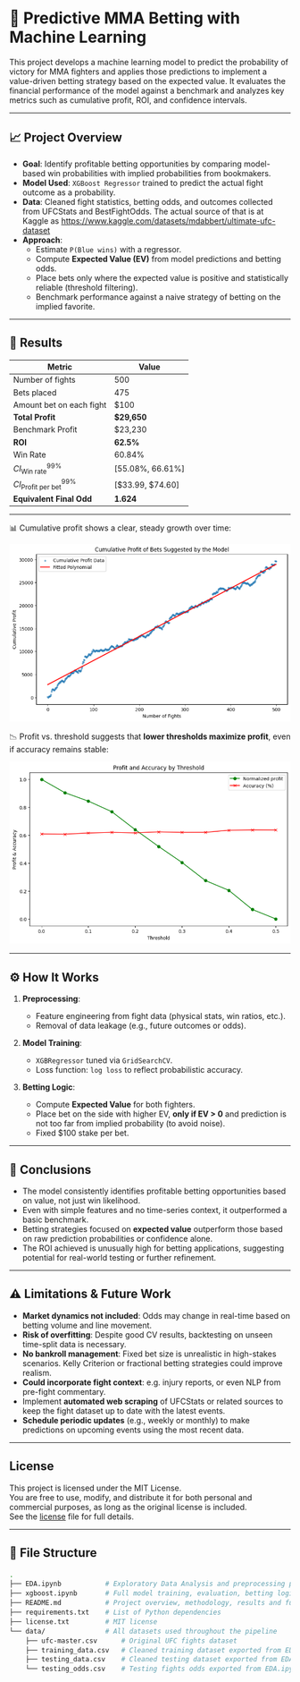 # 🧠 Predictive MMA Betting with Machine Learning

This project develops a machine learning model to predict the probability of victory for MMA fighters and applies those predictions to implement a value-driven betting strategy based on the expected value. It evaluates the financial performance of the model against a benchmark and analyzes key metrics such as cumulative profit, ROI, and confidence intervals.

---

## 📈 Project Overview

- **Goal**: Identify profitable betting opportunities by comparing model-based win probabilities with implied probabilities from bookmakers.
- **Model Used**: `XGBoost Regressor` trained to predict the actual fight outcome as a probability.
- **Data**: Cleaned fight statistics, betting odds, and outcomes collected from UFCStats and BestFightOdds. The actual source of that is at Kaggle as https://www.kaggle.com/datasets/mdabbert/ultimate-ufc-dataset
- **Approach**:
  - Estimate `P(Blue wins)` with a regressor.
  - Compute **Expected Value (EV)** from model predictions and betting odds.
  - Place bets only where the expected value is positive and statistically reliable (threshold filtering).
  - Benchmark performance against a naive strategy of betting on the implied favorite.

---

## 🚀 Results

| Metric                                | Value                          |
|---------------------------------------|--------------------------------|
| Number of fights                      | 500                            |
| Bets placed                           | 475                            |
| Amount bet on each fight              | $100                           |
| **Total Profit**                      | **$29,650**                    |
| Benchmark Profit                      | $23,230                        |
| **ROI**                               | **62.5%**                      |
| Win Rate                              | 60.84%                         |
| $CI_{\text{Win rate}}^{99\%}$         | [55.08%, 66.61%]               |
| $CI_{\text{Profit per bet}}^{99\%}$   | [\$33.99, \$74.60]               |
| **Equivalent Final Odd**              | **1.624**                      |

--- 
📊 Cumulative profit shows a clear, steady growth over time:

![Image 1](images/image1.png)

📉 Profit vs. threshold suggests that **lower thresholds maximize profit**, even if accuracy remains stable:

![Image 2](images/image2.png)

---

## ⚙️ How It Works

1. **Preprocessing**:
   - Feature engineering from fight data (physical stats, win ratios, etc.).
   - Removal of data leakage (e.g., future outcomes or odds).

2. **Model Training**:
   - `XGBRegressor` tuned via `GridSearchCV`.
   - Loss function: `log loss` to reflect probabilistic accuracy.

3. **Betting Logic**:
   - Compute **Expected Value** for both fighters.
   - Place bet on the side with higher EV, **only if EV > 0** and prediction is not too far from implied probability (to avoid noise).
   - Fixed $100 stake per bet.

---

## 🔬 Conclusions

- The model consistently identifies profitable betting opportunities based on value, not just win likelihood.
- Even with simple features and no time-series context, it outperformed a basic benchmark.
- Betting strategies focused on **expected value** outperform those based on raw prediction probabilities or confidence alone.
- The ROI achieved is unusually high for betting applications, suggesting potential for real-world testing or further refinement.

---

## ⚠️ Limitations & Future Work

- **Market dynamics not included**: Odds may change in real-time based on betting volume and line movement.
- **Risk of overfitting**: Despite good CV results, backtesting on unseen time-split data is necessary.
- **No bankroll management**: Fixed bet size is unrealistic in high-stakes scenarios. Kelly Criterion or fractional betting strategies could improve realism.
- **Could incorporate fight context**: e.g. injury reports, or even NLP from pre-fight commentary.
- Implement **automated web scraping** of UFCStats or related sources to keep the fight dataset up to date with the latest events.
- **Schedule periodic updates** (e.g., weekly or monthly) to make predictions on upcoming events using the most recent data.

---

## License

This project is licensed under the MIT License.  
You are free to use, modify, and distribute it for both personal and commercial purposes, as long as the original license is included.  
See the [license](./license.txt) file for full details.

---

## 📂 File Structure

```bash
.
├── EDA.ipynb           # Exploratory Data Analysis and preprocessing pipeline (from raw to clear train/test sets) 
├── xgboost.ipynb       # Full model training, evaluation, betting logic, profit analysis and plots
├── README.md           # Project overview, methodology, results and future work
├── requirements.txt    # List of Python dependencies
├── license.txt         # MIT license
└── data/               # All datasets used throughout the pipeline
    ├── ufc-master.csv      # Original UFC fights dataset
    ├── training_data.csv   # Cleaned training dataset exported from EDA.ipynb
    ├── testing_data.csv    # Cleaned testing dataset exported from EDA.ipynb
    └── testing_odds.csv    # Testing fights odds exported from EDA.ipynb
